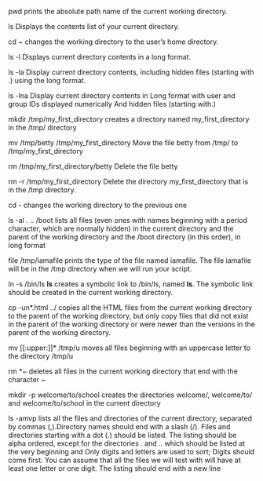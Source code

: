 pwd prints the absolute path name of the current working directory.

ls  Displays the contents list of your current directory.

cd ~ changes the working directory to the user’s home directory.

ls -l Displays current directory contents in a long format.

ls -la Display current directory contents, including hidden files (starting with .) using the long format.

ls -lna Display current directory contents in Long format with user and group IDs displayed numerically And hidden files (starting with.)

mkdir /tmp/my_first_directory creates a directory named my_first_directory in the /tmp/ directory

mv /tmp/betty /tmp/my_first_directory  Move the file betty from /tmp/ to /tmp/my_first_directory

rm /tmp/my_first_directory/betty Delete the file betty

rm -r /tmp/my_first_directory Delete the directory my_first_directory that is in the /tmp directory.

cd - changes the working directory to the previous one

ls -al . .. /boot lists all files (even ones with names beginning with a period character, which are normally hidden) in the current directory and the parent of the working directory and the /boot directory (in this order), in long format

file /tmp/iamafile prints the type of the file named iamafile. The file iamafile will be in the /tmp directory when we will run your script.

ln -s /bin/ls __ls__ creates a symbolic link to /bin/ls, named __ls__. The symbolic link should be created in the current working directory.

cp -un*.html ../ copies all the HTML files from the current working directory to the parent of the working directory, but only copy files that did not exist in the parent of the working directory or were newer than the versions in the parent of the working directory.

mv [[:upper:]]* /tmp/u moves all files beginning with an uppercase letter to the directory /tmp/u

rm *~ deletes all files in the current working directory that end with the character ~

mkdir -p welcome/to/school  creates the directories welcome/, welcome/to/ and welcome/to/school in the current directory

ls -amvp lists all the files and directories of the current directory, separated by commas (,).Directory names should end with a slash (/). Files and directories starting with a dot (.) should be listed. The listing should be alpha ordered, except for the directories . and .. which should be listed at the very beginning and Only digits and letters are used to sort; Digits should come first. You can assume that all the files we will test with will have at least one letter or one digit. The listing should end with a new line
















